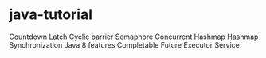 # java-tutorial
Countdown Latch
Cyclic barrier
Semaphore
Concurrent Hashmap
Hashmap
Synchronization
Java 8 features
  Completable Future
  Executor Service
